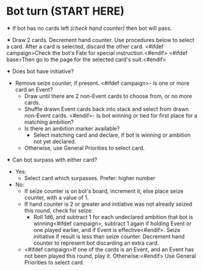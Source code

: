 # Bot turn (START HERE)

✦ If bot has no cards left *(check hand counter)* then bot will pass.

✦ Draw 2 cards. Decrement hand counter. Use procedures below to select a card. After a card is selected, discard the other card. <#ifdef campaign>Check the bot's Fate for special instruction.<#endif> <#ifdef base>Then go to the page for the selected card's suit.<#endif>

✦ Does bot have initiative?

- Remove seize counter, if present.
<#ifdef campaign>- Is one or more card an Event?
	- Draw until there are 2 non-Event cards to choose from, or no more cards.
	- Shuffle drawn Event cards back into stack and select from drawn non-Event cards.
<#endif>- Is bot winning or tied for first place for a matching ambition?
	- Is there an ambition marker available?
		- Select matching card and declare, if bot is winning or ambition not yet declared.
	- Otherwise, use General Priorities to select card.

✦ Can bot surpass with either card?

- Yes:
	- Select card which surpasses. Prefer: higher number
- No:
	- If seize counter is on bot's board, increment it, else place seize counter, with a value of 1.
	- If hand counter is 2 or greater and initiative was not already seized this round, check for seize:
		- Roll 1d6, and subtract 1 for each undeclared ambition that bot is winning<#ifdef campaign>, subtract 1 again if holding Event or one played earlier, and if Event is effective<#endif>. Seize initiative if result is less than seize counter. Decrement hand counter to represent bot discarding an extra card.
	- <#ifdef campaign>If one of the cards is an Event, and an Event has not been played this round, play it. Otherwise:<#endif> Use General Priorities to select card.

<div class="pagebreak"> </div>
